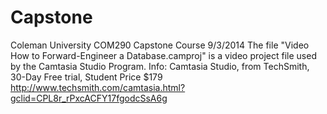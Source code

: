 Capstone
========

Coleman University COM290 Capstone Course
9/3/2014 The file "Video How to Forward-Engineer a Database.camproj" is a video project file used by the Camtasia Studio Program. Info: Camtasia Studio, from TechSmith, 30-Day Free trial, Student Price $179 http://www.techsmith.com/camtasia.html?gclid=CPL8r_rPxcACFY17fgodcSsA6g 
